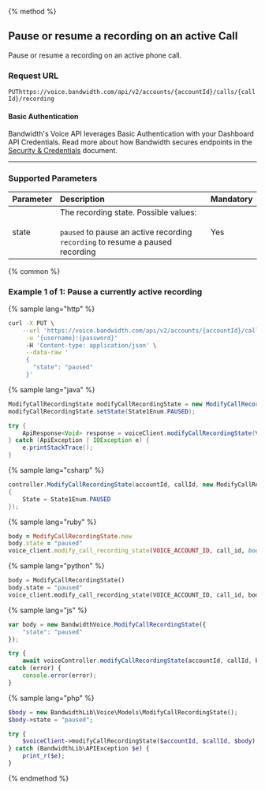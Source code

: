 {% method %}
## Pause or resume a recording on an active Call
Pause or resume a recording on an active phone call.

### Request URL

<code class="put">PUT</code>`https://voice.bandwidth.com/api/v2/accounts/{accountId}/calls/{callId}/recording`

#### Basic Authentication

Bandwidth's Voice API leverages Basic Authentication with your Dashboard API Credentials. Read more about how Bandwidth secures endpoints in the [Security & Credentials](../../../guides/accountCredentials.md) document.

---

### Supported Parameters
| Parameter       | Description                                                                                                                            | Mandatory |
|:----------------|:---------------------------------------------------------------------------------------------------------------------------------------|:----------|
| state           | The recording state. Possible values: <br><br> `paused` to pause an active recording<br>`recording` to resume a paused recording<br>   | Yes       |
{% common %}

### Example 1 of 1: Pause a currently active recording

{% sample lang="http" %}

```bash
curl -X PUT \
    --url 'https://voice.bandwidth.com/api/v2/accounts/{accountId}/calls/{callId}/recording' \
     -u '{username}:{password}'
     -H 'Content-type: application/json' \
     --data-raw '
     {
       "state": "paused"
     }'
```

{% sample lang="java" %}

```java
ModifyCallRecordingState modifyCallRecordingState = new ModifyCallRecordingState();
modifyCallRecordingState.setState(State1Enum.PAUSED);

try {
    ApiResponse<Void> response = voiceClient.modifyCallRecordingState(VOICE_ACCOUNT_ID, "callId", modifyCallRecordingState);
} catch (ApiException | IOException e) {
    e.printStackTrace();
}
```

{% sample lang="csharp" %}

```csharp
controller.ModifyCallRecordingState(accountId, callId, new ModifyCallRecordingState
{
    State = State1Enum.PAUSED
});
```

{% sample lang="ruby" %}

```ruby
body = ModifyCallRecordingState.new
body.state = "paused"
voice_client.modify_call_recording_state(VOICE_ACCOUNT_ID, call_id, body: body)
```

{% sample lang="python" %}

```python
body = ModifyCallRecordingState()
body.state = "paused"
voice_client.modify_call_recording_state(VOICE_ACCOUNT_ID, call_id, body=body)
```

{% sample lang="js" %}

```js
var body = new BandwidthVoice.ModifyCallRecordingState({
    "state": "paused"
});

try {
    await voiceController.modifyCallRecordingState(accountId, callId, body);
catch (error) {
    console.error(error);
}
```

{% sample lang="php" %}

```php
$body = new BandwidthLib\Voice\Models\ModifyCallRecordingState();
$body->state = "paused";

try {
    $voiceClient->modifyCallRecordingState($accountId, $callId, $body);
} catch (BandwidthLib\APIException $e) {
    print_r($e);
}
```

{% endmethod %}
